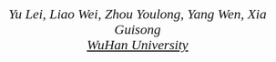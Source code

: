 <div style="font-family:Times New Roman" align = "center"><font size="5"><i>Yu Lei, Liao Wei, Zhou Youlong, Yang Wen, Xia Guisong</i></div> <div style="font-family:Times New Roman" align = "center"><font size ="5"><i> </font><a href="https://en.whu.edu.cn/">WuHan University</a></i></font></div>
